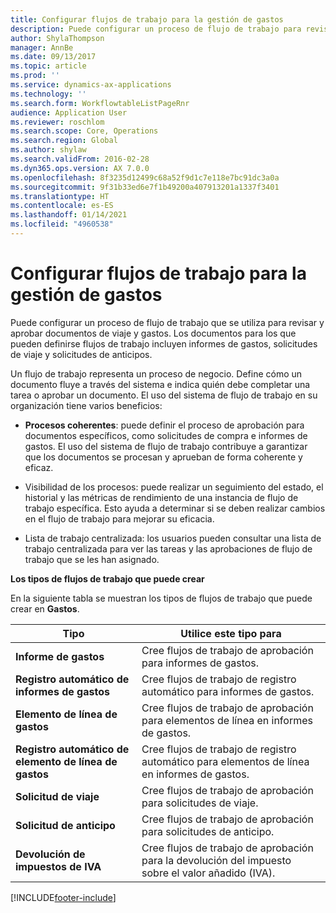 ```yaml
---
title: Configurar flujos de trabajo para la gestión de gastos
description: Puede configurar un proceso de flujo de trabajo para revisar y aprobar documentos de viaje y gastos.
author: ShylaThompson
manager: AnnBe
ms.date: 09/13/2017
ms.topic: article
ms.prod: ''
ms.service: dynamics-ax-applications
ms.technology: ''
ms.search.form: WorkflowtableListPageRnr
audience: Application User
ms.reviewer: roschlom
ms.search.scope: Core, Operations
ms.search.region: Global
ms.author: shylaw
ms.search.validFrom: 2016-02-28
ms.dyn365.ops.version: AX 7.0.0
ms.openlocfilehash: 8f3235d12499c68a52f9d1c7e118e7bc91dc3a0a
ms.sourcegitcommit: 9f31b33ed6e7f1b49200a407913201a1337f3401
ms.translationtype: HT
ms.contentlocale: es-ES
ms.lasthandoff: 01/14/2021
ms.locfileid: "4960538"
---
```

# <a name="set-up-expense-management-workflows"></a>Configurar flujos de trabajo para la gestión de gastos

Puede configurar un proceso de flujo de trabajo que se utiliza para revisar y aprobar documentos de viaje y gastos. Los documentos para los que pueden definirse flujos de trabajo incluyen informes de gastos, solicitudes de viaje y solicitudes de anticipos.

Un flujo de trabajo representa un proceso de negocio. Define cómo un documento fluye a través del sistema e indica quién debe completar una tarea o aprobar un documento. El uso del sistema de flujo de trabajo en su organización tiene varios beneficios:

-   **Procesos coherentes**: puede definir el proceso de aprobación para documentos específicos, como solicitudes de compra e informes de gastos. El uso del sistema de flujo de trabajo contribuye a garantizar que los documentos se procesan y aprueban de forma coherente y eficaz.

-   Visibilidad de los procesos: puede realizar un seguimiento del estado, el historial y las métricas de rendimiento de una instancia de flujo de trabajo específica. Esto ayuda a determinar si se deben realizar cambios en el flujo de trabajo para mejorar su eficacia.

-   Lista de trabajo centralizada: los usuarios pueden consultar una lista de trabajo centralizada para ver las tareas y las aprobaciones de flujo de trabajo que se les han asignado. 

**Los tipos de flujos de trabajo que puede crear**

En la siguiente tabla se muestran los tipos de flujos de trabajo que puede crear en **Gastos**.


|              <strong>Tipo</strong>              |                   <strong>Utilice este tipo para</strong>                   |
|-------------------------------------------------|-----------------------------------------------------------------------|
|         <strong>Informe de gastos</strong>         |            Cree flujos de trabajo de aprobación para informes de gastos.             |
|  <strong>Registro automático de informes de gastos</strong>   |        Cree flujos de trabajo de registro automático para informes de gastos.        |
|       <strong>Elemento de línea de gastos</strong>        |     Cree flujos de trabajo de aprobación para elementos de línea en informes de gastos.      |
| <strong>Registro automático de elemento de línea de gastos</strong> | Cree flujos de trabajo de registro automático para elementos de línea en informes de gastos. |
|       <strong>Solicitud de viaje</strong>       |          Cree flujos de trabajo de aprobación para solicitudes de viaje.           |
|      <strong>Solicitud de anticipo</strong>      |         Cree flujos de trabajo de aprobación para solicitudes de anticipo.          |
|        <strong>Devolución de impuestos de IVA</strong>        | Cree flujos de trabajo de aprobación para la devolución del impuesto sobre el valor añadido (IVA).  |



[!INCLUDE[footer-include](../includes/footer-banner.md)]